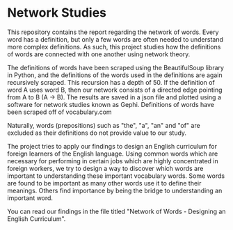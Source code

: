 # Network Studies

This repository contains the report regarding the network of words. Every word has a definition, but only a few words are often needed to understand more complex definitions. As such, this project studies how the definitions of words are connected with one another using network theory. 

The definitions of words have been scraped using the BeautifulSoup library in Python, and the definitions of the words used in the definitions are again recursively scraped. This recursion has a depth of 50. If the definition of word A uses word B, then our network consists of a directed edge pointing from A to B (A -> B). The results are saved in a json file and plotted using a software for network studies known as Gephi. Definitions of words have been scraped off of vocabulary.com

Naturally, words (prepositions) such as "the", "a", "an" and "of" are excluded as their definitions do not provide value to our study.

The project tries to apply our findings to design an English curriculum for foreign learners of the English language. Using common words which are necessary for performing in certain jobs which are highly concentrated in foreign workers, we try to design a way to discover which words are important to understanding these important vocabulary words. 
Some words are found to be important as many other words use it to define their meanings. Others find importance by being the bridge to understanding an important word.

You can read our findings in the file titled "Network of Words - Designing an English Curriculum".
